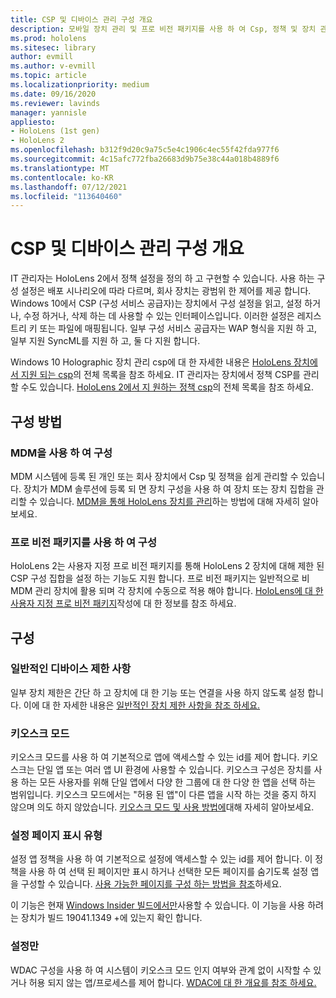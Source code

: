 ```yaml
---
title: CSP 및 디바이스 관리 구성 개요
description: 모바일 장치 관리 및 프로 비전 패키지를 사용 하 여 Csp, 정책 및 장치 관리를 구성 하는 방법을 알아봅니다.
ms.prod: hololens
ms.sitesec: library
author: evmill
ms.author: v-evmill
ms.topic: article
ms.localizationpriority: medium
ms.date: 09/16/2020
ms.reviewer: lavinds
manager: yannisle
appliesto:
- HoloLens (1st gen)
- HoloLens 2
ms.openlocfilehash: b312f9d20c9a75c5e4c1906c4ec55f42fda977f6
ms.sourcegitcommit: 4c15afc772fba26683d9b75e38c44a018b4889f6
ms.translationtype: MT
ms.contentlocale: ko-KR
ms.lasthandoff: 07/12/2021
ms.locfileid: "113640460"
---
```

# <a name="configure-csps-and-device-management-overview"></a>CSP 및 디바이스 관리 구성 개요

IT 관리자는 HoloLens 2에서 정책 설정을 정의 하 고 구현할 수 있습니다. 사용 하는 구성 설정은 배포 시나리오에 따라 다르며, 회사 장치는 광범위 한 제어를 제공 합니다. Windows 10에서 CSP (구성 서비스 공급자)는 장치에서 구성 설정을 읽고, 설정 하거나, 수정 하거나, 삭제 하는 데 사용할 수 있는 인터페이스입니다. 이러한 설정은 레지스트리 키 또는 파일에 매핑됩니다. 일부 구성 서비스 공급자는 WAP 형식을 지원 하 고, 일부 지원 SyncML를 지원 하 고, 둘 다 지원 합니다.

Windows 10 Holographic 장치 관리 csp에 대 한 자세한 내용은 [HoloLens 장치에서 지원 되는 csp](/windows/client-management/mdm/configuration-service-provider-reference#hololens)의 전체 목록을 참조 하세요.
IT 관리자는 장치에서 정책 CSP를 관리할 수도 있습니다. [HoloLens 2에서 지 원하는 정책 csp](/windows/client-management/mdm/policy-csps-supported-by-hololens2)의 전체 목록을 참조 하세요.

## <a name="configuration-methods"></a>구성 방법

### <a name="configure-with-mdm"></a>MDM을 사용 하 여 구성

MDM 시스템에 등록 된 개인 또는 회사 장치에서 Csp 및 정책을 쉽게 관리할 수 있습니다. 장치가 MDM 솔루션에 등록 되 면 장치 구성을 사용 하 여 장치 또는 장치 집합을 관리할 수 있습니다. [MDM을 통해 HoloLens 장치를 관리](hololens-mdm-configure.md)하는 방법에 대해 자세히 알아보세요.

### <a name="configure-with-provisioning-packages"></a>프로 비전 패키지를 사용 하 여 구성

HoloLens 2는 사용자 지정 프로 비전 패키지를 통해 HoloLens 2 장치에 대해 제한 된 CSP 구성 집합을 설정 하는 기능도 지원 합니다. 프로 비전 패키지는 일반적으로 비 MDM 관리 장치에 활용 되며 각 장치에 수동으로 적용 해야 합니다. [HoloLens에 대 한 사용자 지정 프로 비전 패키지](hololens-provisioning.md)작성에 대 한 정보를 참조 하세요.

## <a name="configurations"></a>구성

### <a name="common-device-restrictions"></a>일반적인 디바이스 제한 사항

일부 장치 제한은 간단 하 고 장치에 대 한 기능 또는 연결을 사용 하지 않도록 설정 합니다. 이에 대 한 자세한 내용은 [일반적인 장치 제한 사항을 참조 하세요.](hololens-common-device-restrictions.md)

### <a name="kiosk-modes"></a>키오스크 모드

키오스크 모드를 사용 하 여 기본적으로 앱에 액세스할 수 있는 id를 제어 합니다. 키오스크는 단일 앱 또는 여러 앱 UI 환경에 사용할 수 있습니다. 키오스크 구성은 장치를 사용 하는 모든 사용자를 위해 단일 앱에서 다양 한 그룹에 대 한 다양 한 앱을 선택 하는 범위입니다. 키오스크 모드에서는 "허용 된 앱"이 다른 앱을 시작 하는 것을 중지 하지 않으며 의도 하지 않았습니다. [키오스크 모드 및 사용 방법에](hololens-kiosk.md)대해 자세히 알아보세요.

### <a name="settings-page-visibility"></a>설정 페이지 표시 유형

설정 앱 정책을 사용 하 여 기본적으로 설정에 액세스할 수 있는 id를 제어 합니다. 이 정책을 사용 하 여 선택 된 페이지만 표시 하거나 선택한 모든 페이지를 숨기도록 설정 앱을 구성할 수 있습니다. [사용 가능한 페이지를 구성 하는 방법을 참조](settings-uri-list.md)하세요.

이 기능은 현재 [Windows Insider 빌드에서만](hololens-insider.md)사용할 수 있습니다. 이 기능을 사용 하려는 장치가 빌드 19041.1349 +에 있는지 확인 합니다.

### <a name="wdac"></a>설정만

WDAC 구성을 사용 하 여 시스템이 키오스크 모드 인지 여부와 관계 없이 시작할 수 있거나 허용 되지 않는 앱/프로세스를 제어 합니다.
[WDAC에 대 한 개요를 참조 하세요.](windows-defender-application-control-wdac.md)

